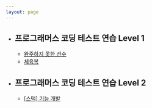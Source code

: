 ```yaml
---
layout: page
---
```


<div class="container">
   <ul class="accordion">
      <li class="item">
         <h2 class="accordionTitle">프로그래머스 코딩 테스트 연습 Level 1 <span class="accIcon"></span></h2>
         <ul class="targetList">
             <li><a href="../python/coding-test/programmers/hash/2020/05/15/Programmers-Coding-Test-Level1-49-1.html">완주하지 못한 선수</a></li>
             <li><a href="../python/coding-test/programmers/greedy-algorithm/2020/05/21/Programmers-Coding-Test-Level1-49-2.html">체육복</a></li>
         </ul>
      </li>
      <li class="item">
         <h2 class="accordionTitle">프로그래머스 코딩 테스트 연습 Level 2 <span class="accIcon"></span></h2>
         <ul class="targetList">
             <li><a href="../python/coding-test/programmers/2020/06/24/Programmers-Coding-Test-Level2-64-1.md.html">[스택] 기능 개발</a></li>
         </ul>
      </li>
   </ul>
</div>
